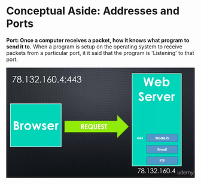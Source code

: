 # Conceptual Aside: Addresses and Ports

**Port: Once a computer receives a packet, how it knows what program to send it to.**
When a program is setup on the operating system to receive packets from a particular port, it it said that the program is 'Listening' to that port.

![Web server serving at different ports](../imgs/serverListenToDifferentPorts.png)
